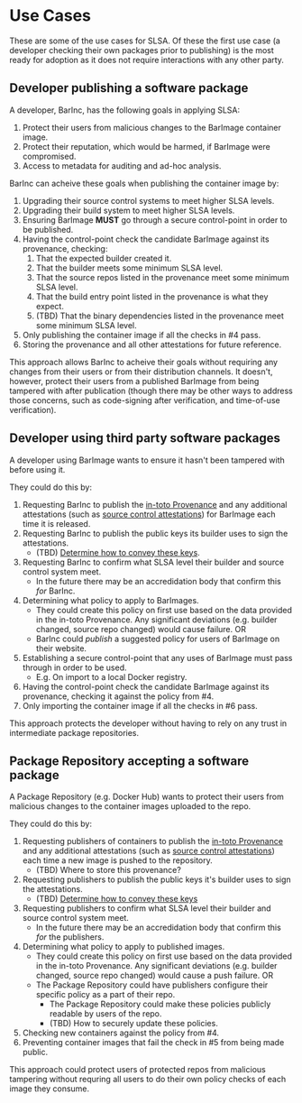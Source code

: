 # Use Cases

These are some of the use cases for SLSA. Of these the first use case (a developer checking
their own packages prior to publishing) is the most ready for adoption as it does not require
interactions with any other party.

## Developer publishing a software package

A developer, BarInc, has the following goals in applying SLSA:

1.  Protect their users from malicious changes to the BarImage container image.
2.  Protect their reputation, which would be harmed, if BarImage were compromised.
3.  Access to metadata for auditing and ad-hoc analysis.

BarInc can acheive these goals when publishing the container image by:

1.  Upgrading their source control systems to meet higher SLSA levels.
2.  Upgrading their build system to meet higher SLSA levels.
3.  Ensuring BarImage **MUST** go through a secure control-point in order to be published.
4.  Having the control-point check the candidate BarImage against its provenance, checking:
    1.  That the expected builder created it.
    2.  That the builder meets some minimum SLSA level.
    3.  That the source repos listed in the provenance meet some minimum SLSA level.
    4.  That the build entry point listed in the provenance is what they expect.
    5.  (TBD) That the binary dependencies listed in the provenance meet some minimum SLSA level.
5.  Only publishing the container image if all the checks in #4 pass.
6.  Storing the provenance and all other attestations for future reference.

This approach allows BarInc to acheive their goals without requiring any changes from their users
or from their distribution channels. It doesn't, however, protect their users from a published
BarImage from being tampered with after publication (though there may be other ways to address
those concerns, such as code-signing after verification, and time-of-use verification).

## Developer using third party software packages

A developer using BarImage wants to ensure it hasn't been tampered with before using it.

They could do this by:

1.  Requesting BarInc to publish the [in-toto Provenance] and any additional attestations (such
    as [source control attestations]) for BarImage each time it is released.
2.  Requesting BarInc to publish the public keys its builder uses to sign the attestations.
    - (TBD) [Determine how to convey these keys].
3.  Requesting BarInc to confirm what SLSA level their builder and source control system meet.
    - In the future there may be an accredidation body that confirm this _for_ BarInc.
4.  Determining what policy to apply to BarImages.
    - They could create this policy on first use based on the data provided in the in-toto Provenance.
      Any significant deviations (e.g. builder changed, source repo changed) would cause failure. OR
    - BarInc could _publish_ a suggested policy for users of BarImage on their website.
5.  Establishing a secure control-point that any uses of BarImage must pass through in order to be used.
    - E.g. On import to a local Docker registry.
6.  Having the control-point check the candidate BarImage against its provenance, checking it against the
    policy from #4.
7.  Only importing the container image if all the checks in #6 pass.

This approach protects the developer without having to rely on any trust in intermediate package
repositories.

## Package Repository accepting a software package

A Package Repository (e.g. Docker Hub) wants to protect their users from malicious changes to the
container images uploaded to the repo.

They could do this by:

1.  Requesting publishers of containers to publish the [in-toto Provenance] and any additional
    attestations (such as [source control attestations]) each time a new image is pushed to the
    repository.
    - (TBD) Where to store this provenance?
2.  Requesting publishers to publish the public keys it's builder uses to sign the attestations.
    - (TBD) [Determine how to convey these keys]
3.  Requesting publishers to confirm what SLSA level their builder and source control system meet.
    - In the future there may be an accredidation body that confirm this _for_ the publishers.
4.  Determining what policy to apply to published images.
    - They could create this policy on first use based on the data provided in the in-toto Provenance.
      Any significant deviations (e.g. builder changed, source repo changed) would cause a push
      failure. OR
    - The Package Repository could have publishers configure their specific policy as a part of their
      repo.
      - The Package Repository could make these policies publicly readable by users of the repo.
      - (TBD) How to securely update these policies.
5.  Checking new containers against the policy from #4.
6.  Preventing container images that fail the check in #5 from being made public.

This approach could protect users of protected repos from malicious tampering without requring all
users to do their own policy checks of each image they consume.

[determine how to convey these keys]: https://github.com/slsa-framework/slsa/issues/101
[in-toto provenance]: https://github.com/in-toto/attestation/blob/main/spec/predicates/provenance.md
[source control attestations]: https://github.com/in-toto/attestation/issues/47
